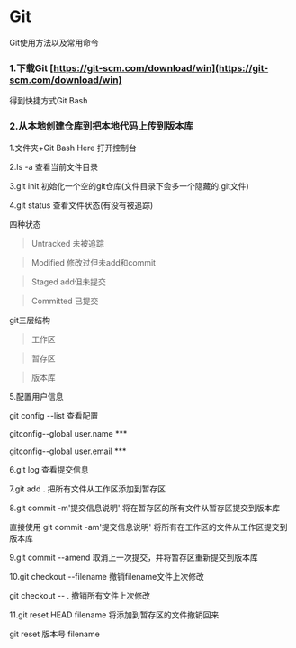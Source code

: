 # Git

Git使用方法以及常用命令

 ### 1.下载Git [https://git-scm.com/download/win](https://git-scm.com/download/win)
 
得到快捷方式Git Bash

### 2.从本地创建仓库到把本地代码上传到版本库

1.文件夹+Git Bash Here 打开控制台

2.ls -a 查看当前文件目录

3.git init 初始化一个空的git仓库(文件目录下会多一个隐藏的.git文件)

4.git status 查看文件状态(有没有被追踪)

  四种状态

  >Untracked 未被追踪
  
  >Modified 修改过但未add和commit
  
  >Staged add但未提交
  
  >Committed 已提交
  
  git三层结构

  >工作区
  
  >暂存区
  
  >版本库
  
5.配置用户信息
  
  git config --list   查看配置
  
  gitconfig--global user.name ***
  
  gitconfig--global user.email ***
  
6.git log 查看提交信息

7.git add . 把所有文件从工作区添加到暂存区

8.git commit -m'提交信息说明' 将在暂存区的所有文件从暂存区提交到版本库

  直接使用 git commit -am'提交信息说明' 将所有在工作区的文件从工作区提交到版本库
  
9.git commit --amend 取消上一次提交，并将暂存区重新提交到版本库

10.git checkout --filename 撤销filename文件上次修改

  git checkout -- . 撤销所有文件上次修改
  
11.git reset HEAD filename 将添加到暂存区的文件撤销回来

  git reset 版本号 filename
  
  
  
